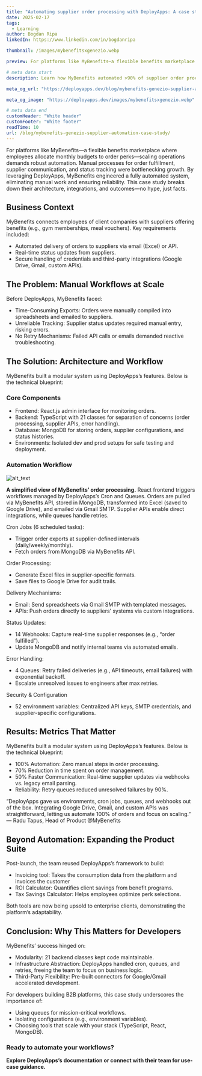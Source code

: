 ```yaml
---
title: "Automating supplier order processing with DeployApps: A case study of MyBenefits"
date: 2025-02-17
tags:
  - Learning
author: Bogdan Ripa
linkedIn: https://www.linkedin.com/in/bogdanripa

thumbnail: /images/mybenefitsxgenezio.webp

preview: For platforms like MyBenefits—a flexible benefits marketplace where employees allocate monthly budgets to order perks—scaling operations demands robust automation. Manual processes for order fulfillment, supplier communication, and status tracking were bottlenecking growth. By leveraging DeployApps, MyBenefits engineered a fully automated system, eliminating manual work and ensuring reliability. This case study breaks down their architecture, integrations, and outcomes—no hype, just facts.

# meta data start
description: Learn how MyBenefits automated >90% of supplier order processing using DeployApps’s Cron jobs, queues, and TypeScript backend. 70% manual effort reduction. Insights for developers

meta_og_url: "https://deployapps.dev/blog/mybenefits-genezio-supplier-automation-case-study/"

meta_og_image: "https://deployapps.dev/images/mybenefitsxgenezio.webp"

# meta data end
customHeader: "White header"
customFooter: "White footer"
readTime: 10
url: /blog/mybenefits-genezio-supplier-automation-case-study/
---
```


For platforms like MyBenefits—a flexible benefits marketplace where employees allocate monthly budgets to order perks—scaling operations demands robust automation. Manual processes for order fulfillment, supplier communication, and status tracking were bottlenecking growth. By leveraging DeployApps, MyBenefits engineered a fully automated system, eliminating manual work and ensuring reliability. This case study breaks down their architecture, integrations, and outcomes—no hype, just facts.

## Business Context

MyBenefits connects employees of client companies with suppliers offering benefits (e.g., gym memberships, meal vouchers). Key requirements included:

- Automated delivery of orders to suppliers via email (Excel) or API.
- Real-time status updates from suppliers.
- Secure handling of credentials and third-party integrations (Google Drive, Gmail, custom APIs).

## The Problem: Manual Workflows at Scale

Before DeployApps, MyBenefits faced:

- Time-Consuming Exports: Orders were manually compiled into spreadsheets and emailed to suppliers.
- Unreliable Tracking: Supplier status updates required manual entry, risking errors.
- No Retry Mechanisms: Failed API calls or emails demanded reactive troubleshooting.

## The Solution: Architecture and Workflow

MyBenefits built a modular system using DeployApps’s features. Below is the technical blueprint:

### Core Components

- Frontend: React.js admin interface for monitoring orders.
- Backend: TypeScript with 21 classes for separation of concerns (order processing, supplier APIs, error handling).
- Database: MongoDB for storing orders, supplier configurations, and status histories.
- Environments: Isolated dev and prod setups for safe testing and deployment.

### Automation Workflow

![alt_text](/posts/mybenefits1.webp)

**A simplified view of MyBenefits’ order processing.**
React frontend triggers workflows managed by DeployApps’s Cron and Queues. Orders are pulled via MyBenefits API, stored in MongoDB, transformed into Excel (saved to Google Drive), and emailed via Gmail SMTP. Supplier APIs enable direct integrations, while queues handle retries.

Cron Jobs (6 scheduled tasks):

- Trigger order exports at supplier-defined intervals (daily/weekly/monthly).
- Fetch orders from MongoDB via MyBenefits API.

Order Processing:

- Generate Excel files in supplier-specific formats.
- Save files to Google Drive for audit trails.

Delivery Mechanisms:

- Email: Send spreadsheets via Gmail SMTP with templated messages.
- APIs: Push orders directly to suppliers’ systems via custom integrations.

Status Updates:

- 14 Webhooks: Capture real-time supplier responses (e.g., “order fulfilled”).
- Update MongoDB and notify internal teams via automated emails.

Error Handling:

- 4 Queues: Retry failed deliveries (e.g., API timeouts, email failures) with exponential backoff.
- Escalate unresolved issues to engineers after max retries.

Security & Configuration

- 52 environment variables: Centralized API keys, SMTP credentials, and supplier-specific configurations.

## Results: Metrics That Matter

MyBenefits built a modular system using DeployApps’s features. Below is the technical blueprint:

- 100% Automation: Zero manual steps in order processing.
- 70% Reduction in time spent on order management.
- 50% Faster Communication: Real-time supplier updates via webhooks vs. legacy email parsing.
- Reliability: Retry queues reduced unresolved failures by 90%.

“DeployApps gave us environments, cron jobs, queues, and webhooks out of the box. Integrating Google Drive, Gmail, and custom APIs was straightforward, letting us automate 100% of orders and focus on scaling.”
— Radu Tapus, Head of Product @MyBenefits

## Beyond Automation: Expanding the Product Suite

Post-launch, the team reused DeployApps’s framework to build:

- Invoicing tool: Takes the consumption data from the platform and invoices the customer
- ROI Calculator: Quantifies client savings from benefit programs.
- Tax Savings Calculator: Helps employees optimize perk selections.

Both tools are now being upsold to enterprise clients, demonstrating the platform’s adaptability.

## Conclusion: Why This Matters for Developers

MyBenefits’ success hinged on:

- Modularity: 21 backend classes kept code maintainable.
- Infrastructure Abstraction: DeployApps handled cron, queues, and retries, freeing the team to focus on business logic.
- Third-Party Flexibility: Pre-built connectors for Google/Gmail accelerated development.

For developers building B2B platforms, this case study underscores the importance of:

- Using queues for mission-critical workflows.
- Isolating configurations (e.g., environment variables).
- Choosing tools that scale with your stack (TypeScript, React, MongoDB).

### Ready to automate your workflows?

**Explore DeployApps’s documentation or connect with their team for use-case guidance.**
